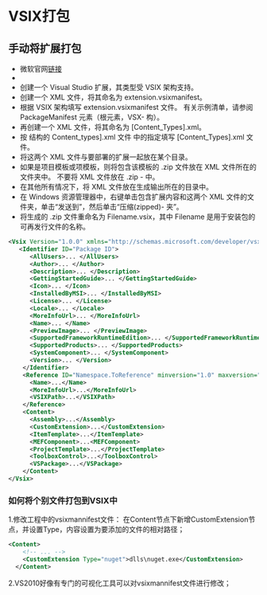 # VSIX打包

## 手动将扩展打包

- 微软官网[链接](https://msdn.microsoft.com/zh-cn/library/ff407026.aspx)
- 
- 创建一个 Visual Studio 扩展，其类型受 VSIX 架构支持。
- 创建一个 XML 文件，将其命名为 extension.vsixmanifest。
- 根据 VSIX 架构填写 extension.vsixmanifest 文件。 有关示例清单，请参阅 PackageManifest 元素（根元素，VSX- 构）。
- 再创建一个 XML 文件，将其命名为 [Content_Types].xml。
- 按 结构的 Content_types].xml 文件 中的指定填写 [Content_Types].xml 文件。
- 将这两个 XML 文件与要部署的扩展一起放在某个目录。
- 如果是项目模板或项模板，则将包含该模板的 .zip 文件放在 XML 文件所在的文件夹中。 不要将 XML 文件放在 .zip - 中。
- 在其他所有情况下，将 XML 文件放在生成输出所在的目录中。
- 在 Windows 资源管理器中，右键单击包含扩展内容和这两个 XML 文件的文件夹，单击“发送到”，然后单击“压缩(zipped)- 夹”。
- 将生成的 .zip 文件重命名为 Filename.vsix，其中 Filename 是用于安装包的可再发行文件的名称。
```xml
<Vsix Version="1.0.0" xmlns="http://schemas.microsoft.com/developer/vsx-schema/2010">
   <Identifier ID="Package ID">
      <AllUsers>... </AllUsers>
      <Author>... </Author>
      <Description>... </Description>
      <GettingStartedGuide>... </GettingStartedGuide>
      <Icon>... </Icon>
      <InstalledByMSI>... </InstalledByMSI>
      <License>... </License>
      <Locale>... </Locale>
      <MoreInfoUrl>... </MoreInfoUrl>
      <Name>... </Name>
      <PreviewImage>... </PreviewImage>
      <SupportedFrameworkRuntimeEdition>... </SupportedFrameworkRuntimeEdition>
      <SupportedProducts>... </SupportedProducts>
      <SystemComponent>... </SystemComponent>
      <Version>... </Version>
    </Identifier>
    <Reference ID="Namespace.ToReference" minversion="1.0" maxversion="2.1">
      <Name>...</Name>
      <MoreInfoUrl>...</MoreInfoUrl>
      <VSIXPath>...</VSIXPath>
    </Reference>
    <Content>
      <Assembly>...</Assembly>
      <CustomExtension>...</CustomExtension>
      <ItemTemplate>...</ItemTemplate>
      <MEFComponent>...<MEFComponent>
      <ProjectTemplate>...</ProjectTemplate>
      <ToolboxControl>...</ToolboxControl>
      <VSPackage>...</VSPackage>
    </Content>
</Vsix>
```

### 如何将个别文件打包到VSIX中

1.修改工程中的vsixmannifest文件：
在Content节点下新增CustomExtension节点，并设置Type，内容设置为要添加的文件的相对路径；
```XML
<Content>
    <!-- ... -->
    <CustomExtension Type="nuget">dlls\nuget.exe</CustomExtension>
  </Content>
  ```
2.VS2010好像有专门的可视化工具可以对vsixmannifest文件进行修改；